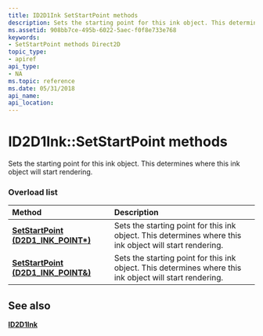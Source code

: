 ```yaml
---
title: ID2D1Ink SetStartPoint methods
description: Sets the starting point for this ink object. This determines where this ink object will start rendering.
ms.assetid: 908bb7ce-495b-6022-5aec-f0f8e733e768
keywords:
- SetStartPoint methods Direct2D
topic_type:
- apiref
api_type:
- NA
ms.topic: reference
ms.date: 05/31/2018
api_name: 
api_location: 
---
```


# ID2D1Ink::SetStartPoint methods

Sets the starting point for this ink object. This determines where this ink object will start rendering.

### Overload list



| Method                                                                | Description                                                                                                         |
|:----------------------------------------------------------------------|:--------------------------------------------------------------------------------------------------------------------|
| [**SetStartPoint (D2D1\_INK\_POINT\*)**](https://msdn.microsoft.com/library/Dn900445(v=VS.85).aspx)  | Sets the starting point for this ink object. This determines where this ink object will start rendering.<br/> |
| [**SetStartPoint (D2D1\_INK\_POINT&)**](https://msdn.microsoft.com/library/Dn900446(v=VS.85).aspx) | Sets the starting point for this ink object. This determines where this ink object will start rendering.<br/> |



## See also

<dl> <dt>

[**ID2D1Ink**](https://msdn.microsoft.com/library/Dn900426(v=VS.85).aspx)
</dt> </dl>

 

 





